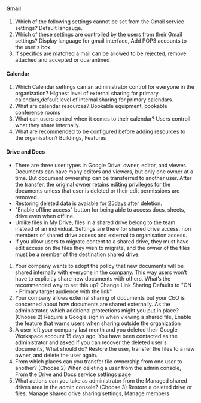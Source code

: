 #### Gmail
1. Which of the following settings cannot be set from the Gmail service settings? Default langauge.
2. Which of these settings are controlled by the users from their Gmail settings? Display language for gmail interface, Add POP3 accounts to the user's box.
3. If specifics are matched a mail can be allowed to be rejected, remove attached and accepted or quarantined

#### Calendar
1. Which Calendar settings can an administrator control for everyone in the organization?  Highest level of external sharing for primary calendars,default level of internal sharing for primary calendars.
2. What are calendar resources? Bookable equipment, bookable conference rooms
3. What can users control when it comes to their calendar? Users controll what they share internally.
4. What are recommended to be configured before adding resources to the organisation? Buildings, Features

#### Drive and Docs
- There are three user types in Google Drive: owner, editor, and viewer. Documents can have many editors and viewers, but only one owner at a time. But document ownership can be transferred to another user. After the transfer, the original owner retains editing privileges for the documents unless that user is deleted or their edit permissions are removed.  
- Restoring deleted data is avaiable for 25days after deletion.  
- "Enable offline access" button for being able to access docs, sheets, drive even when offline.  
- Unlike files in My Drive, files in a shared drive belong to the team instead of an individual. Settings are there for shared drive access, non members of shared drive access and external to organisation access.  
- If you allow users to migrate content to a shared drive, they must have edit access on the files they wish to migrate, and the owner of the files must be a member of the destination shared drive.

1. Your company wants to adopt the policy that new documents will be shared internally with everyone in the company. This way users won’t have to explicitly share new documents with others. What’s the recommended way to set this up? Change Link Sharing Defaults to "ON - Primary target audience with the link"
2. Your company allows external sharing of documents but your CEO is concerned about how documents are shared externally. As the administrator, which additional protections might you put in place? (Choose 2) Require a Google sign in when viewing a shared file, 
Enable the feature that warns users when sharing outside the organization
3. A user left your company last month and you deleted their Google Workspace account 15 days ago. You have been contacted as the administrator and asked if you can recover the deleted user's documents, What should do? Restore the user, transfer the files to a new owner, and delete the user again.
4. From which places can you transfer file ownership from one user to another? (Choose 2) When deleting a user from the admin console, 
From the Drive and Docs service settings page
5. What actions can you take as administrator from the Managed shared drives area in the admin console? (Choose 3) 
Restore a deleted drive or files, Manage shared drive sharing settings, Manage members
